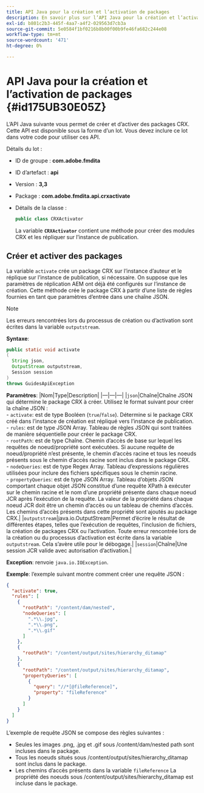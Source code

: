 ```yaml
---
title: API Java pour la création et l’activation de packages
description: En savoir plus sur l’API Java pour la création et l’activation de packages
exl-id: b801c2b3-445f-4aa7-a4f2-029563d7cb3a
source-git-commit: 5e0584f1bf0216b8b00f00b9fe46fa682c244e08
workflow-type: tm+mt
source-wordcount: '471'
ht-degree: 0%

---
```


# API Java pour la création et l’activation de packages {#id175UB30E05Z}

L’API Java suivante vous permet de créer et d’activer des packages CRX. Cette API est disponible sous la forme d’un lot. Vous devez inclure ce lot dans votre code pour utiliser ces API.

Détails du lot :

- ID de groupe : **com.adobe.fmdita**

- ID d’artefact : **api**

- Version : **3,3**

- Package : **com.adobe.fmdita.api.crxactivate**

- Détails de la classe :

  ```JAVA
  public class CRXActivator
  ```

  La variable **`CRXActivator`** contient une méthode pour créer des modules CRX et les répliquer sur l’instance de publication.


## Créer et activer des packages

La variable `activate` crée un package CRX sur l’instance d’auteur et le réplique sur l’instance de publication, si nécessaire. On suppose que les paramètres de réplication AEM ont déjà été configurés sur l’instance de création. Cette méthode crée le package CRX à partir d’une liste de règles fournies en tant que paramètres d’entrée dans une chaîne JSON.
>[!NOTE]
>
> Les erreurs rencontrées lors du processus de création ou d’activation sont écrites dans la variable `outputstream`.

**Syntaxe**:

```JAVA
public static void activate
(
  String json, 
  OutputStream outputstream, 
  Session session
) 
throws GuidesApiException
```

**Paramètres**: |Nom|Type|Description| |—|—|—| |`json`|Chaîne|Chaîne JSON qui détermine le package CRX à créer. Utilisez le format suivant pour créer la chaîne JSON : <br>- `activate`: est de type Booléen \(`true`/`false`\). Détermine si le package CRX créé dans l’instance de création est répliqué vers l’instance de publication. <br> - `rules`: est de type JSON Array. Tableau de règles JSON qui sont traitées de manière séquentielle pour créer le package CRX. <br> - `rootPath`: est de type Chaîne. Chemin d’accès de base sur lequel les requêtes de noeud/propriété sont exécutées. Si aucune requête de noeud/propriété n’est présente, le chemin d’accès racine et tous les noeuds présents sous le chemin d’accès racine sont inclus dans le package CRX. <br> - `nodeQueries`: est de type Regex Array. Tableau d’expressions régulières utilisées pour inclure des fichiers spécifiques sous le chemin racine. <br> - `propertyQueries`: est de type JSON Array. Tableau d’objets JSON comportant chaque objet JSON constitué d’une requête XPath à exécuter sur le chemin racine et le nom d’une propriété présente dans chaque noeud JCR après l’exécution de la requête. La valeur de la propriété dans chaque noeud JCR doit être un chemin d’accès ou un tableau de chemins d’accès. Les chemins d’accès présents dans cette propriété sont ajoutés au package CRX.| |`outputstream`|java.io.OutputStream|Permet d’écrire le résultat de différentes étapes, telles que l’exécution de requêtes, l’inclusion de fichiers, la création de packages CRX ou l’activation. Toute erreur rencontrée lors de la création ou du processus d’activation est écrite dans la variable `outputstream`. Cela s’avère utile pour le débogage.| |`session`|Chaîne|Une session JCR valide avec autorisation d’activation.|

**Exception**: renvoie ``java.io.IOException``.

**Exemple**: l’exemple suivant montre comment créer une requête JSON :

```JSON
{
  "activate": true,
  "rules": [
    {
      "rootPath": "/content/dam/nested",
      "nodeQueries": [
        ".*\\.jpg",
        ".*\\.png",
        ".*\\.gif"        
      ]
    },
    {
      "rootPath": "/content/output/sites/hierarchy_ditamap"
    },
    {
      "rootPath": "/content/output/sites/hierarchy_ditamap",
      "propertyQueries": [
        {
          "query": "//*[@fileReference]",
          "property": "fileReference"
        }
      ]
    }
  ]
}
```

L’exemple de requête JSON se compose des règles suivantes :

- Seules les images .png, .jpg et .gif sous /content/dam/nested path sont incluses dans le package.
- Tous les noeuds situés sous /content/output/sites/hierarchy\_ditamap sont inclus dans le package.
- Les chemins d’accès présents dans la variable `fileReference` La propriété des noeuds sous /content/output/sites/hierarchy\_ditamap est incluse dans le package.
